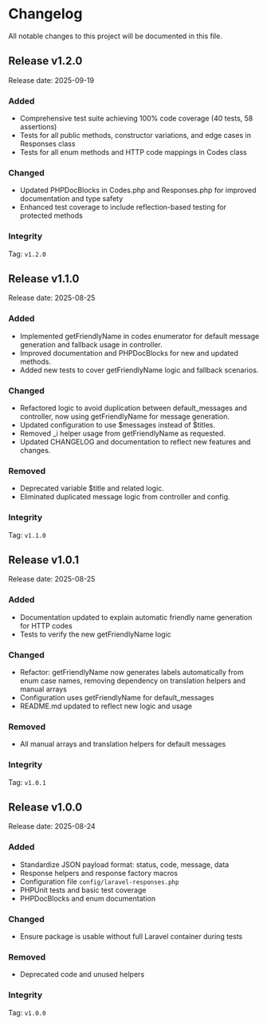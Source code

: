 # Changelog

All notable changes to this project will be documented in this file.

## Release v1.2.0

Release date: 2025-09-19

### Added
- Comprehensive test suite achieving 100% code coverage (40 tests, 58 assertions)
- Tests for all public methods, constructor variations, and edge cases in Responses class
- Tests for all enum methods and HTTP code mappings in Codes class

### Changed
- Updated PHPDocBlocks in Codes.php and Responses.php for improved documentation and type safety
- Enhanced test coverage to include reflection-based testing for protected methods

### Integrity
Tag: `v1.2.0`

## Release v1.1.0

Release date: 2025-08-25

### Added
- Implemented getFriendlyName in codes enumerator for default message generation and fallback usage in controller.
- Improved documentation and PHPDocBlocks for new and updated methods.
- Added new tests to cover getFriendlyName logic and fallback scenarios.

### Changed
- Refactored logic to avoid duplication between default_messages and controller, now using getFriendlyName for message generation.
- Updated configuration to use $messages instead of $titles.
- Removed _i helper usage from getFriendlyName as requested.
- Updated CHANGELOG and documentation to reflect new features and changes.

### Removed
- Deprecated variable $title and related logic.
- Eliminated duplicated message logic from controller and config.

### Integrity
Tag: `v1.1.0`

## Release v1.0.1
Release date: 2025-08-25

### Added
- Documentation updated to explain automatic friendly name generation for HTTP codes
- Tests to verify the new getFriendlyName logic

### Changed
- Refactor: getFriendlyName now generates labels automatically from enum case names, removing dependency on translation helpers and manual arrays
- Configuration uses getFriendlyName for default_messages
- README.md updated to reflect new logic and usage

### Removed
- All manual arrays and translation helpers for default messages

### Integrity
Tag: `v1.0.1`

## Release v1.0.0
Release date: 2025-08-24

### Added
- Standardize JSON payload format: status, code, message, data
- Response helpers and response factory macros
- Configuration file `config/laravel-responses.php`
- PHPUnit tests and basic test coverage
- PHPDocBlocks and enum documentation

### Changed
- Ensure package is usable without full Laravel container during tests

### Removed
- Deprecated code and unused helpers

### Integrity
Tag: `v1.0.0`

